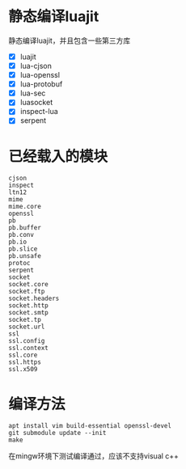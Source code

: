 # 静态编译luajit

静态编译luajit，并且包含一些第三方库

- [X] luajit
- [x] lua-cjson
- [x] lua-openssl
- [x] lua-protobuf
- [x] lua-sec
- [x] luasocket
- [x] inspect-lua
- [x] serpent

# 已经载入的模块
```
cjson
inspect
ltn12
mime
mime.core
openssl
pb
pb.buffer
pb.conv
pb.io
pb.slice
pb.unsafe
protoc
serpent
socket
socket.core
socket.ftp
socket.headers
socket.http
socket.smtp
socket.tp
socket.url
ssl
ssl.config
ssl.context
ssl.core
ssl.https
ssl.x509
```

# 编译方法

```
apt install vim build-essential openssl-devel
git submodule update --init
make
```

在mingw环境下测试编译通过，应该不支持visual c++